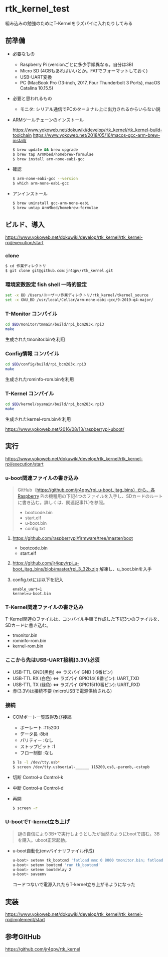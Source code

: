 # rtk_kernel_test

組み込みの勉強のためにT-Kernelをラズパイに入れたりしてみる

## 前準備

- 必要なもの
  - Raspberry Pi (versionごとに多少手順異なる。自分は3B)
  - Micro SD (4GBもあればいいとか。FATでフォーマットしておく)
  - USB-UART変換
  - PC (MacBook Pro (13-inch, 2017, Four Thunderbolt 3 Ports), macOS Catalina 10.15.5)
- 必要と思われるもの
  - モニタ: シリアル通信でPCのターミナル上に出力されるからいらない説

- ARMツールチェーンのインストール

  https://www.yokoweb.net/dokuwiki/develop/rtk_kernel/rtk_kernel-build-toolchain
  https://www.yokoweb.net/2018/05/16/macos-gcc-arm-brew-install/

  ``` sh
  $ brew update && brew upgrade
  $ brew tap ArmMbed/homebrew-formulae
  $ brew install arm-none-eabi-gcc
  ```

- 確認

  ``` sh
  $ arm-none-eabi-gcc --version
  $ which arm-none-eabi-gcc
  ```

- アンインストール

  ``` sh
  $ brew uninstall gcc-arm-none-eabi
  $ brew untap ArmMbed/homebrew-formulae
  ```

## ビルド、導入

https://www.yokoweb.net/dokuwiki/develop/rtk_kernel/rtk_kernel-rpi/execution/start

### clone

``` sh
$ cd 作業ディレクトリ
$ git clone git@github.com:jr4qpv/rtk_kernel.git
```

### 環境変数設定 fish shell 一時的設定

``` sh
set -x BD /Users/ユーザー/作業ディレクトリ/rtk_kernel/tkernel_source
set -x GNU_BD /usr/local/Cellar/arm-none-eabi-gcc/9-2019-q4-major/
```

### T-Monitor コンパイル

``` sh
cd $BD/monitor/tmmain/build/rpi_bcm283x.rpi3
make
```

生成されたtmonitor.binを利用

### Config情報 コンパイル

``` sh
cd $BD/config/build/rpi_bcm283x.rpi3
make
```

生成されたrominfo-rom.binを利用

### T-Kernel コンパイル

``` sh
cd $BD/kernel/sysmain/build/rpi_bcm283x.rpi3
make
```

生成されたkernel-rom.binを利用

https://www.yokoweb.net/2016/08/13/raspberrypi-uboot/

## 実行

https://www.yokoweb.net/dokuwiki/develop/rtk_kernel/rtk_kernel-rpi/execution/start

### u-boot関連ファイルの書き込み

> GitHub（https://github.com/jr4qpv/rpi_u-boot_jtag_bins）から、各Raspberry Piの機種用の下記4つのファイルを入手し、SDカードのルートに書き込む。詳しくは、関連記事(1.)を参照。
> - bootcode.bin
> - start.elf
> - u-boot.bin
> - config.txt

1. https://github.com/raspberrypi/firmware/tree/master/boot
   - bootcode.bin
   - start.elf

2. https://github.com/jr4qpv/rpi_u-boot_jtag_bins/blob/master/rpi_3_32b.zip
   解凍し、u_boot.binを入手

3. config.txtには以下を記入
   ```
   enable_uart=1
   kernel=u-boot.bin
   ```

### T-Kernel関連ファイルの書き込み

T-Kernel関連のファイルは、コンパイル手順で作成した下記3つのファイルを、SDカードに書き込む。

- tmonitor.bin
- rominfo-rom.bin
- kernel-rom.bin

### ここから先はUSB-UART接続(3.3V)必須

- USB-TTL GND(黒色) ⇔ ラズパイ GND   ( 6番ピン)
- USB-TTL RX (白色) ⇔ ラズパイ GPIO14( 8番ピン): UART_TXD
- USB-TTL TX (緑色) ⇔ ラズパイ GPIO15(10番ピン): UART_RXD
- 赤(3.3V)は接続不要 (microUSBで電源供給される)

### 接続

- COMポート一覧取得及び接続
  - ボーレート :115200
  - データ長 :8bit
  - パリティー :なし
  - ストップビット :1
  - フロー制御 :なし

  ``` sh
  $ ls -l /dev/tty.usb*
  $ screen /dev/tty.usbserial-______ 115200,cs8,-parenb,-cstopb
  ```

- 切断
  Control-a Control-k

- 中断
  Control-a Control-d

- 再開

  ``` sh
  $ screen -r
  ```

### U-bootでT-kernel立ち上げ

> 謎の自信により3B+で実行しようとしたが当然のようにbootで詰む。3Bを購入。uboot正常起動。

- u-boot自動化(envバイナリファイル作成)

  ``` sh
  u-boot> setenv tk_bootcmd 'fatload mmc 0 8000 tmonitor.bin; fatload mmc 0 4000 rominfo-rom.bin; fatload mmc 0 30000 kernel-rom.bin; go 8000'
  u-boot> setenv bootcmd 'run tk_bootcmd'
  u-boot> setenv bootdelay 2
  u-boot> saveenv
  ```

  コードつないで電源入れたらT-kernel立ち上がるようになった

## 実装

https://www.yokoweb.net/dokuwiki/develop/rtk_kernel/rtk_kernel-rpi/implement/start

## 参考GitHub

https://github.com/jr4qpv/rtk_kernel

